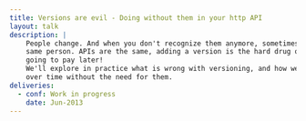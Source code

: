 ```yaml
---
title: Versions are evil - Doing without them in your http API
layout: talk
description: |
    People change. And when you don't recognize them anymore, sometimes you'd be right in thinking they're just not the
    same person. APIs are the same, adding a version is the hard drug of web APIs, the first hit is free but you're
    going to pay later!
    We'll explore in practice what is wrong with versioning, and how we can manage change in our APIs
    over time without the need for them.
deliveries:
  - conf: Work in progress
    date: Jun-2013
---
```

